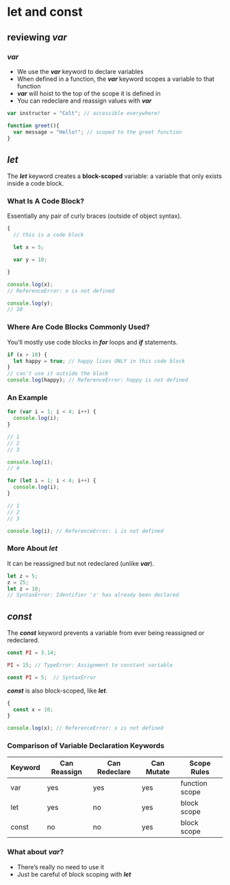 # **let and const**

## **reviewing *var***

### ***var***

- We use the ***var*** keyword to declare variables
- When defined in a function, the ***var*** keyword scopes a variable to that function
- ***var*** will hoist to the top of the scope it is defined in
- You can redeclare and reassign values with ***var***

```jsx
var instructor = "Colt"; // accessible everywhere!

function greet(){
  var message = "Hello!"; // scoped to the greet function
}
```

## ***let***

The ***let*** keyword creates a **block-scoped** variable: a variable that only exists inside a code block.

### **What Is A Code Block?**

Essentially any pair of curly braces (outside of object syntax).

```jsx
{
  // this is a code block

  let x = 5;

  var y = 10;

}

console.log(x);
// ReferenceError: x is not defined

console.log(y);
// 10
```

### **Where Are Code Blocks Commonly Used?**

You’ll mostly use code blocks in ***for*** loops and ***if*** statements.

```jsx
if (x > 10) {
  let happy = true; // happy lives ONLY in this code block
}
// can't use it outside the block
console.log(happy); // ReferenceError: happy is not defined
```

### **An Example**

```jsx
for (var i = 1; i < 4; i++) {
  console.log(i);
}

// 1
// 2
// 3

console.log(i);
// 4
```

```jsx
for (let i = 1; i < 4; i++) {
  console.log(i);
}

// 1
// 2
// 3

console.log(i); // ReferenceError: i is not defined
```

### **More About *let***

It can be reassigned but not redeclared (unlike ***var***).

```jsx
let z = 5;
z = 25;
let z = 10;
// SyntaxError: Identifier 'z' has already been declared
```

## ***const***

The ***const*** keyword prevents a variable from ever being reassigned or redeclared.

```jsx
const PI = 3.14;

PI = 15; // TypeError: Assignment to constant variable

const PI = 5;  // SyntaxError
```

***const*** is also block-scoped, like ***let***.

```jsx
{
  const x = 10;
}

console.log(x); // ReferenceError: x is not defined
```

### **Comparison of Variable Declaration Keywords**

| Keyword | Can Reassign | Can Redeclare | Can Mutate | Scope Rules |
| --- | --- | --- | --- | --- |
| var | yes | yes | yes | function scope |
| let | yes | no | yes | block scope |
| const | no | no | yes | block scope |

### **What about *var*?**

- There’s really no need to use it
- Just be careful of block scoping with ***let***
